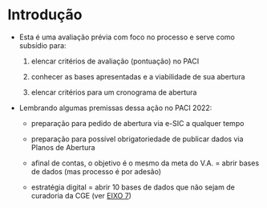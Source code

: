 # Introdução

- Esta é uma avaliação prévia com foco no processo e serve como subsídio para:

	1. elencar critérios de avaliação (pontuação) no PACI

	2. conhecer as bases apresentadas e a viabilidade de sua abertura

	3. elencar critérios para um cronograma de abertura 

- Lembrando algumas premissas dessa ação no PACI 2022:

	- preparação para pedido de abertura via e-SIC a qualquer tempo 

	- preparação para possível obrigatoriedade de publicar dados via Planos de Abertura 

	- afinal de contas, o objetivo é o mesmo da meta do V.A. = abrir bases de dados (mas processo é por adesão)

	- estratégia digital = abrir 10 bases de dados que não sejam de curadoria da CGE (ver [EIXO 7](https://planejamento.mg.gov.br/pagina/gestao-governamental/gestao-de-ti/politica-de-tic))
